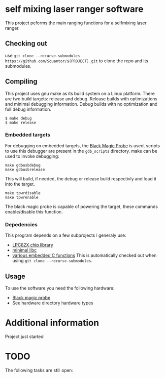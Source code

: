 # self mixing laser ranger software
This project peforms the main ranging functions for a selfmixing laser ranger.
## Checking out
use ```git clone --recurse-submodules https://github.com/Squantor/$(PROJECT).git``` to clone the repo and its submodules.
## Compiling
This project uses gnu make as its build system on a Linux platform. There are two build targets: release and debug. Release builds with optimizations and minimal debugging information. Debug builds with no optimization and full debug information.
```
$ make debug
$ make release
```
### Embedded targets
For debugging on embedded targets, the [Black Magic Probe](https://github.com/blacksphere/blackmagic/wiki) is used, scripts to use this debugger are present in the ```gdb_scripts``` directory. make can be used to invoke debugging:
```
make gdbusbdebug
make gdbusbrelease
```
This will build, if needed, the debug or release build respectivly and load it into the target.
```
make tpwrdisable
make tpwrenable
```
The black magic probe is capable of powering the target, these commands enable/disable this function.
### Depedencies
This program depends on a few subprojects I generaly use:
* [LPC82X chip library](https://github.com/Squantor/lpc_chip_82x.git)
* [minimal libc](https://github.com/Squantor/squantorLibC.git)
* [various embedded C functions](https://github.com/Squantor/squantorLibEmbeddedC.git)
This is automatically checked out when using ```git clone --recurse-submodules```.
## Usage
To use the software you need the following hardware:
* [Black magic probe](https://github.com/blacksphere/blackmagic)
* See hardware directory hardware types
# Additional information
Project just started
# TODO
The following tasks are still open:
